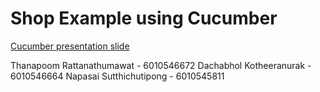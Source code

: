 # Shop Example using Cucumber

[Cucumber presentation slide](https://github.com/ladyusa/cucumber-atm/blob/master/cucumber.pdf)

Thanapoom Rattanathumawat - 6010546672
Dachabhol Kotheeranurak   - 6010546664
Napasai Sutthichutipong   - 6010545811
